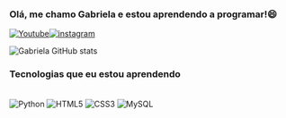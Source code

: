 ### Olá, me chamo Gabriela e estou aprendendo a programar!😄

[![Youtube](https://img.shields.io/badge/YouTube-FF0000?style=for-the-badge&logo=youtube&logoColor=white)](https://www.youtube.com/channel/UCwYmxJNboXxMsVdBGNZU14w)[![instagram](https://img.shields.io/badge/Instagram-E4405F?style=for-the-badge&logo=instagram&logoColor=white)](https://www.instagram.com/gab.villagran/)


![Gabriela GitHub stats](https://github-readme-stats.vercel.app/api?username=gabrielavillagran&show_icons=true&theme=dracula)

### Tecnologias que eu estou aprendendo

<div style="display: inline_block"><br/>
<img align="center" alt="Python" src="https://img.shields.io/badge/Python-3776AB?style=for-the-badge&logo=python&logoColor=white"/>
<img align="center" alt="HTML5" src="https://img.shields.io/badge/HTML5-E34F26?style=for-the-badge&logo=html5&logoColor=white"/>
<img align="center" alt="CSS3" src="https://img.shields.io/badge/CSS3-1572B6?style=for-the-badge&logo=css3&logoColor=white"/>
<img align="center" alt="MySQL" src="https://img.shields.io/badge/MySQL-00000F?style=for-the-badge&logo=mysql&logoColor=white"/>
  

</div>
